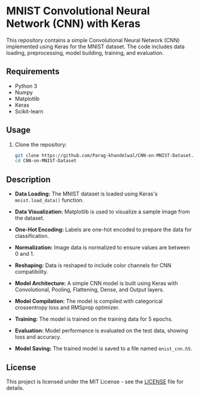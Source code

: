# MNIST Convolutional Neural Network (CNN) with Keras

This repository contains a simple Convolutional Neural Network (CNN) implemented using Keras for the MNIST dataset. The code includes data loading, preprocessing, model building, training, and evaluation.

## Requirements
- Python 3
- Numpy
- Matplotlib
- Keras
- Scikit-learn

## Usage

1. Clone the repository:

    ```bash
    git clone https://github.com/Parag-khandelwal/CNN-on-MNIST-Dataset.git
    cd CNN-on-MNIST-Dataset
    ```


## Description

- **Data Loading:** The MNIST dataset is loaded using Keras's `mnist.load_data()` function.
  
- **Data Visualization:** Matplotlib is used to visualize a sample image from the dataset.

- **One-Hot Encoding:** Labels are one-hot encoded to prepare the data for classification.

- **Normalization:** Image data is normalized to ensure values are between 0 and 1.

- **Reshaping:** Data is reshaped to include color channels for CNN compatibility.

- **Model Architecture:** A simple CNN model is built using Keras with Convolutional, Pooling, Flattening, Dense, and Output layers.

- **Model Compilation:** The model is compiled with categorical crossentropy loss and RMSprop optimizer.

- **Training:** The model is trained on the training data for 5 epochs.

- **Evaluation:** Model performance is evaluated on the test data, showing loss and accuracy.

- **Model Saving:** The trained model is saved to a file named `mnist_cnn.h5`.


## License

This project is licensed under the MIT License - see the [LICENSE](LICENSE) file for details.



